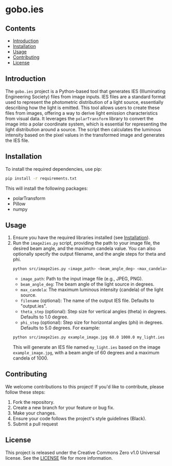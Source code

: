 # gobo.ies

## Contents

* [Introduction](#introduction)
* [Installation](#installation)
* [Usage](#usage)
* [Contributing](#contributing)
* [License](#license)

## Introduction

The `gobo.ies` project is a Python-based tool that generates IES (Illuminating Engineering Society) files from image 
inputs. IES files are a standard format used to represent the photometric distribution of a light source, essentially 
describing how the light is emitted. This tool allows users to create these files from images, offering a way to derive 
light emission characteristics from visual data. It leverages the `polarTransform` library to convert the image into a 
polar coordinate system, which is essential for representing the light distribution around a source. The script then 
calculates the luminous intensity based on the pixel values in the transformed image and generates the IES file.

## Installation

To install the required dependencies, use pip:

```bash
pip install -r requirements.txt
```

This will install the following packages:
* polarTransform
* Pillow
* numpy

## Usage

1. Ensure you have the required libraries installed (see [Installation](#installation)).
2. Run the `image2ies.py` script, providing the path to your image file, the desired beam angle, and the maximum candela 
   value.  You can also optionally specify the output filename, and the angle steps for theta and phi.
   ```bash
   python src/image2ies.py <image_path> <beam_angle_deg> <max_candela> [<filename>] [<theta_step>] [<phi_step>]
   ```
   * `image_path`: Path to the input image file (e.g., JPEG, PNG).
   * `beam_angle_deg`: The beam angle of the light source in degrees.
   * `max_candela`: The maximum luminous intensity (candela) of the light source.
   * `filename` (optional): The name of the output IES file. Defaults to "output.ies".
   * `theta_step` (optional): Step size for vertical angles (theta) in degrees. Defaults to 1.0 degree.
   * `phi_step` (optional): Step size for horizontal angles (phi) in degrees. Defaults to 5.0 degrees.
   For example:
   ```bash
   python src/image2ies.py example_image.jpg 60.0 1000.0 my_light.ies 5.0 10.0
   ```
   This will generate an IES file named `my_light.ies` based on the image `example_image.jpg`, with a beam angle of 60 
   degrees and a maximum candela of 1000.

## Contributing

We welcome contributions to this project! If you'd like to contribute, please follow these steps:
1. Fork the repository.
2. Create a new branch for your feature or bug fix.
3. Make your changes.
4. Ensure your code follows the project's style guidelines (Black).
5. Submit a pull request

## License

This project is released under the Creative Commons Zero v1.0 Universal license. See the [LICENSE](LICENSE) file for more 
information.

